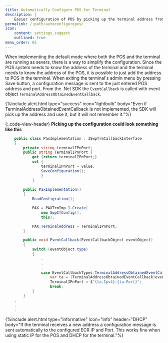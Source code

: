 ```yaml
---
title: Automatically Configure POS for Terminal
description: |
    Easier configuration of POS by picking up the terminal address from the configuration message 
permalink: /:path/autoconfigurepos/
icon:
    content: settings_suggest
    outlined: true
menu_order: 65
---
```

When implementing the default mode where both the POS and the terminal are running as severs, there is a way to simplify the configuration. Since the POS system needs to know the address of the terminal and the terminal needs to know the address of the POS, it is possible to just add the address to POS in the terminal. When exiting the terminal's admin menu by pressing Save button, a configuration message is sent to the just entered POS address and port. From the .Net SDK the `EventCallback` is called with event object `TerminalAddressObtainedEventCallback`.

{%include alert.html type="success" icon="lightbulb" body="Even if TerminalAddressObtainedEventCallback is not implemented, the SDK will pick up the address and use it, but it will not remember it."%}

{:.code-view-header}
**Picking up the configuration could look something like this**

```c#
    public class PaxImplementation : ISwpTrmCallbackInterface
    {
        private string terminalIPnPort;
        public string TerminalIPnPort { 
            get {return terminalIPnPort;}
            set {
                terminalIPnPort = value; 
                SaveConfiguration();
                }
            }
        
        public PaxImplementation()
        {
            ReadConfigration();

            PAX = PAXTrmImp_1.Create(
                new SwpIfConfig(),
                this);

            PAX.TerminalAddress = TerminalIPnPort;
        }

        public void EventCallback(EventCallbackObject eventObject)
        {
            switch (eventObject.type) 
            {
                .
                .
                .
                case EventCallbackTypes.TerminalAddressObtainedEventCallback: 
                    var ta = (TerminalAddressObtainedEventCallback)eventObject;
                    TerminalIPnPort = $"{ta.Ipv4}:{ta.Port}";
                    break;
            }
        }
    .
    .
    .
```

{%include alert.html type="informative" icon="info" header="DHCP"
body="If the terminal receives a new address a configuration message is sent automatically
to the configured ECR IP and Port. This works fine when using static IP for the POS and DHCP for the terminal."%}
